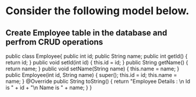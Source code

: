 # Consider the following model below.
## Create Employee table in the database and perfrom CRUD operations
public class Employee{
	public int id;
	public String name;
	public int getId() {
		return id;
	}
	public void setId(int id) {
		this.id = id;
	}
	public String getName() {
		return name;
	}
	public void setName(String name) {
		this.name = name;
	}
	public Employee(int id, String name) {
		super();
		this.id = id;
		this.name = name;
	}
	@Override
	public String toString() {
		return "Employee Details : \n Id is " + id + "\n Name is " + name;
	}
}
